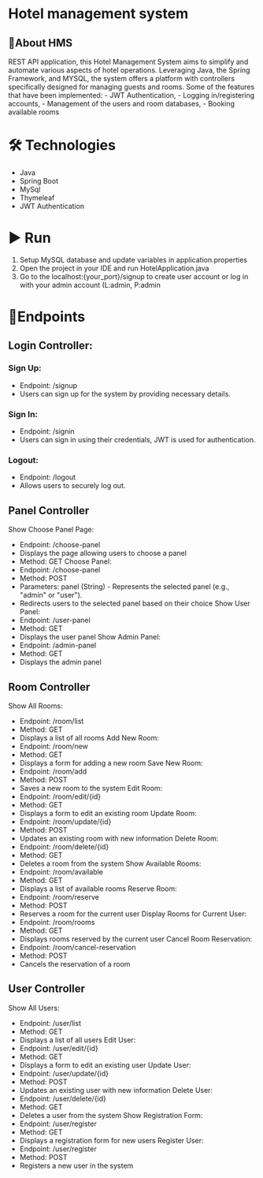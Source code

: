 # Hotel management system
## 📝About HMS
REST API application, this Hotel Management System aims to simplify and automate various aspects of hotel operations. Leveraging Java, the Spring Framework, and MYSQL,
the system offers a platform with controllers specifically designed for managing guests and rooms.  Some of the features that have been implemented:
	- JWT Authentication,
	- Logging in/registering accounts,
 	- Management of the users and room databases,
	- Booking available rooms

# 🛠️ Technologies
- Java
- Spring Boot
- MySql
- Thymeleaf
- JWT Authentication

# ▶ Run
1. Setup MySQL database and update variables in application.properties
2. Open the project in your IDE and run HotelApplication.java
3. Go to the localhost:{your_port}/signup to create user account or log in with your admin account (L:admin, P:admin

# 📄Endpoints
## Login Controller:
### Sign Up:
  - Endpoint: /signup
  - Users can sign up for the system by providing necessary details.
### Sign In:
  - Endpoint: /signin
  - Users can sign in using their credentials, JWT is used for authentication.
### Logout:
  - Endpoint: /logout
  - Allows users to securely log out.

## Panel Controller
Show Choose Panel Page:
  - Endpoint: /choose-panel
  - Displays the page allowing users to choose a panel
  - Method: GET
Choose Panel:
  - Endpoint: /choose-panel
  - Method: POST
  - Parameters: panel (String) - Represents the selected panel (e.g., "admin" or "user").
  - Redirects users to the selected panel based on their choice
Show User Panel:
  - Endpoint: /user-panel
  - Method: GET
  - Displays the user panel
Show Admin Panel:
  - Endpoint: /admin-panel
  - Method: GET
  - Displays the admin panel

## Room Controller
Show All Rooms:
  - Endpoint: /room/list
  - Method: GET
  - Displays a list of all rooms
Add New Room:
  - Endpoint: /room/new
  - Method: GET
  - Displays a form for adding a new room
Save New Room:
  - Endpoint: /room/add
  - Method: POST
  - Saves a new room to the system
Edit Room:
  - Endpoint: /room/edit/{id}
  - Method: GET
  - Displays a form to edit an existing room
Update Room:
  - Endpoint: /room/update/{id}
  - Method: POST
  - Updates an existing room with new information
Delete Room:
  - Endpoint: /room/delete/{id}
  - Method: GET
  - Deletes a room from the system
Show Available Rooms:
  - Endpoint: /room/available
  - Method: GET
  - Displays a list of available rooms
Reserve Room:
  - Endpoint: /room/reserve
  - Method: POST
  - Reserves a room for the current user
Display Rooms for Current User:
  - Endpoint: /room/rooms
  - Method: GET
  - Displays rooms reserved by the current user
Cancel Room Reservation:
  - Endpoint: /room/cancel-reservation
  - Method: POST
  - Cancels the reservation of a room

## User Controller
Show All Users:
  - Endpoint: /user/list
  - Method: GET
  - Displays a list of all users
Edit User:
  - Endpoint: /user/edit/{id}
  - Method: GET
  - Displays a form to edit an existing user
Update User:
  - Endpoint: /user/update/{id}
  - Method: POST
  - Updates an existing user with new information
Delete User:
  - Endpoint: /user/delete/{id}
  - Method: GET
  - Deletes a user from the system
Show Registration Form:
  - Endpoint: /user/register
  - Method: GET
  - Displays a registration form for new users
Register User:
  - Endpoint: /user/register
  - Method: POST
  - Registers a new user in the system

